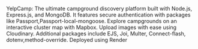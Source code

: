 
YelpCamp: The ultimate campground discovery platform built with Node.js, Express.js, and MongoDB. 
It features secure authentication with packages like Passport,Passport-local-mongoose.
Explore campgrounds on an interactive cluster map with Mapbox. 
Upload images with ease using Cloudinary. 
Additional packages include EJS, Joi, Multer, Connect-flash, dotenv,method-override. 
Deployed using Render
